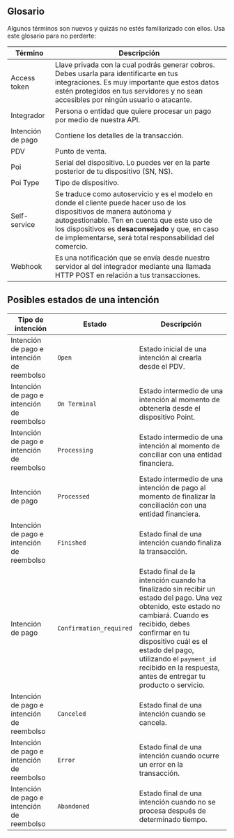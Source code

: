 ## Glosario

Algunos términos son nuevos y quizás no estés familiarizado con ellos. Usa este glosario para no perderte:

| Término | Descripción |
| --- | --- |
| Access token | Llave privada con la cual podrás generar cobros. Debes usarla para identificarte en tus integraciones. Es muy importante que estos datos estén protegidos en tus servidores y no sean accesibles por ningún usuario o atacante. |
| Integrador | Persona o entidad que quiere procesar un pago por medio de nuestra API.|
| Intención de pago | Contiene los detalles de la transacción.|
| PDV | Punto de venta.|
| Poi | Serial del dispositivo. Lo puedes ver en la parte posterior de tu dispositivo (SN, NS). |
| Poi Type | Tipo de dispositivo. |
| Self-service | Se traduce como autoservicio y es el modelo en donde el cliente puede hacer uso de los dispositivos de manera autónoma  y autogestionable. Ten en cuenta que este uso de los dispositivos es **desaconsejado** y que, en caso de implementarse, será total responsabilidad del comercio. |
| Webhook | Es una notificación que se envía desde nuestro servidor al del integrador mediante una llamada HTTP POST en relación a tus transacciones. |

## Posibles estados de una intención

| Tipo de intención | Estado | Descripción |
|---|---|---|
| Intención de pago e intención de reembolso | `Open` | Estado inicial de una intención al crearla desde el PDV. |
| Intención de pago e intención de reembolso | `On Terminal` | Estado intermedio de una intención al momento de obtenerla desde el dispositivo Point. |
| Intención de pago e intención de reembolso | `Processing` | Estado intermedio de una intención al momento de conciliar con una entidad financiera. |
| Intención de pago | `Processed` | Estado intermedio de una intención de pago al momento de finalizar la conciliación con una entidad financiera. |
| Intención de pago e intención de reembolso | `Finished` | Estado final de una intención cuando finaliza la transacción. |
| Intención de pago | `Confirmation_required` | Estado final de la intención cuando ha finalizado sin recibir un estado del pago. Una vez obtenido, este estado no cambiará. Cuando es recibido, debes confirmar en tu dispositivo cuál es el estado del pago, utilizando el `payment_id` recibido en la respuesta, antes de entregar tu producto o servicio. |
| Intención de pago e intención de reembolso | `Canceled` | Estado final de una intención cuando se cancela. |
| Intención de pago e intención de reembolso | `Error` | Estado final de una intención cuando ocurre un error en la transacción. |
| Intención de pago e intención de reembolso | `Abandoned` | Estado final de una intención cuando no se procesa después de determinado tiempo. |



